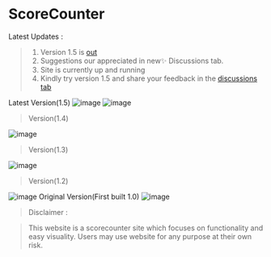# ScoreCounter


Latest Updates : 
>1. Version 1.5 is [out](coderustypro.github.io/scorecounter/)
>2. Suggestions our appreciated in new✨ Discussions tab.
>3. Site is currently up and running
>4. Kindly try version 1.5 and share your feedback in the [discussions tab](https://github.com/CodeRustyPro/ScoreCounter/discussions)


Latest Version(1.5)
![image](https://user-images.githubusercontent.com/65584840/124254583-d6a0fb00-db46-11eb-943a-727e0f244358.png)
![image](https://user-images.githubusercontent.com/65584840/124254825-18ca3c80-db47-11eb-9e29-64f3cbf93f41.png)


>Version(1.4)

![image](https://user-images.githubusercontent.com/65584840/124099532-40ec6980-da7b-11eb-937d-30feceb6613e.png)

>Version(1.3)
>
![image](https://user-images.githubusercontent.com/65584840/123801445-ebdc1680-d907-11eb-8c50-ad56e68ecace.png)

>Version(1.2)

![image](https://user-images.githubusercontent.com/65584840/123774036-af4df200-d8ea-11eb-9b7c-ee4c5e1fab46.png)
Original Version(First built 1.0)
![image](https://user-images.githubusercontent.com/65584840/123740671-6e43e680-d8c6-11eb-8040-847a1b0a35ba.png)


>Disclaimer :


>This website is a scorecounter site which focuses on functionality and easy visuality.
>Users may use website for any purpose at their own risk.
